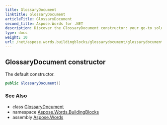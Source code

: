 ```yaml
---
title: GlossaryDocument
linktitle: GlossaryDocument
articleTitle: GlossaryDocument
second_title: Aspose.Words for .NET
description: Discover the GlossaryDocument constructor: your go-to solution for seamless document creation. Unlock efficiency with our default constructor today!
type: docs
weight: 10
url: /net/aspose.words.buildingblocks/glossarydocument/glossarydocument/
---
```

## GlossaryDocument constructor

The default constructor.

```csharp
public GlossaryDocument()
```

### See Also

* class [GlossaryDocument](../)
* namespace [Aspose.Words.BuildingBlocks](../../../aspose.words.buildingblocks/)
* assembly [Aspose.Words](../../../)
